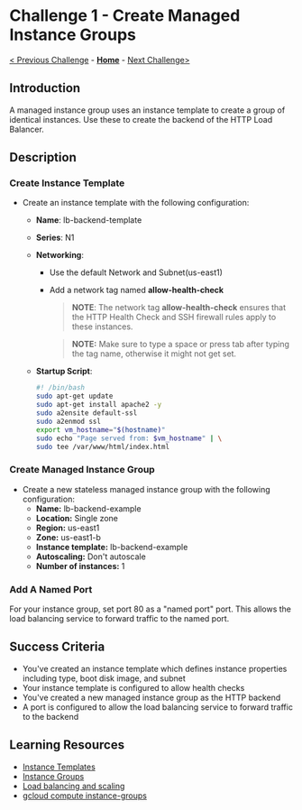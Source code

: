 # Challenge 1 - Create Managed Instance Groups

[< Previous Challenge](./challenge-00.md) - **[Home](../README.md)** - [Next Challenge>](./challenge-02.md)

## Introduction

A managed instance group uses an instance template to create a group of identical instances. Use these to create the backend of the HTTP Load Balancer.

## Description

### Create Instance Template
- Create an instance template with the following configuration: 
    - **Name**: lb-backend-template
    - **Series**: N1
    - **Networking**:
        - Use the default Network and Subnet(us-east1) 
        - Add a network tag named **allow-health-check**  
    
            > **NOTE**: The network tag **allow-health-check** ensures that the HTTP Health Check and SSH firewall rules apply to these instances.

            > **NOTE:** Make sure to type a space or press tab after typing the tag name, otherwise it might not get set.

    - **Startup Script**: 
        ```bash
        #! /bin/bash
        sudo apt-get update
        sudo apt-get install apache2 -y
        sudo a2ensite default-ssl
        sudo a2enmod ssl
        export vm_hostname="$(hostname)"
        sudo echo "Page served from: $vm_hostname" | \
        sudo tee /var/www/html/index.html
        ```

### Create Managed Instance Group

- Create a new stateless managed instance group with the following configuration: 
    - **Name:** lb-backend-example
    - **Location:** Single zone
    - **Region:** us-east1
    - **Zone:** us-east1-b
    - **Instance template:** lb-backend-example
    - **Autoscaling:** Don't autoscale
    - **Number of instances:** 1

### Add A Named Port 
For your instance group, set port 80 as a "named port" port. This allows the load balancing service to forward traffic to the named port.

## Success Criteria

- You've created an instance template which defines instance properties including type, boot disk image, and subnet
- Your instance template is configured to allow health checks 
- You've created a new managed instance group as the HTTP backend 
- A port is configured to allow the load balancing service to forward traffic to the backend 

## Learning Resources

- [Instance Templates](https://cloud.google.com/compute/docs/instance-templates)
- [Instance Groups](https://cloud.google.com/compute/docs/instance-groups)
- [Load balancing and scaling](https://cloud.google.com/compute/docs/load-balancing-and-autoscaling)
- [gcloud compute instance-groups](https://cloud.google.com/sdk/gcloud/reference/compute/instance-groups)
